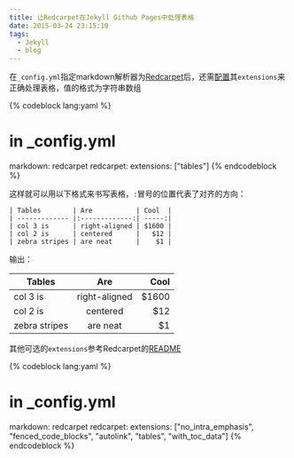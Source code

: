 ```yaml
---
title: 让Redcarpet在Jekyll Github Pages中处理表格
date: 2015-03-24 23:15:10
tags:
  - Jekyll
  - blog
---
```


在`_config.yml`指定markdown解析器为[Redcarpet](https://github.com/vmg/redcarpet)后，还需[配置](http://jekyllrb.com/docs/configuration/#redcarpet)其`extensions`来正确处理表格，值的格式为字符串数组

{% codeblock lang:yaml %}
# in _config.yml
markdown: redcarpet
redcarpet:
  extensions: ["tables"]
{% endcodeblock %}

<!-- more -->

这样就可以用以下格式来书写表格，`:`冒号的位置代表了对齐的方向：


```
| Tables        | Are           | Cool  |
| ------------- |:-------------:| -----:|
| col 3 is      | right-aligned | $1600 |
| col 2 is      | centered      |   $12 |
| zebra stripes | are neat      |    $1 |

```

输出：


| Tables        | Are           | Cool  |
| ------------- |:-------------:| -----:|
| col 3 is      | right-aligned | $1600 |
| col 2 is      | centered      |   $12 |
| zebra stripes | are neat      |    $1 |


其他可选的`extensions`参考Redcarpet的[README](https://github.com/vmg/redcarpet/blob/v2.2.2/README.markdown#and-its-like-really-simple-to-use)

{% codeblock lang:yaml %}
# in _config.yml
markdown: redcarpet
redcarpet:
  extensions: ["no_intra_emphasis", "fenced_code_blocks", "autolink", "tables", "with_toc_data"]
{% endcodeblock %}